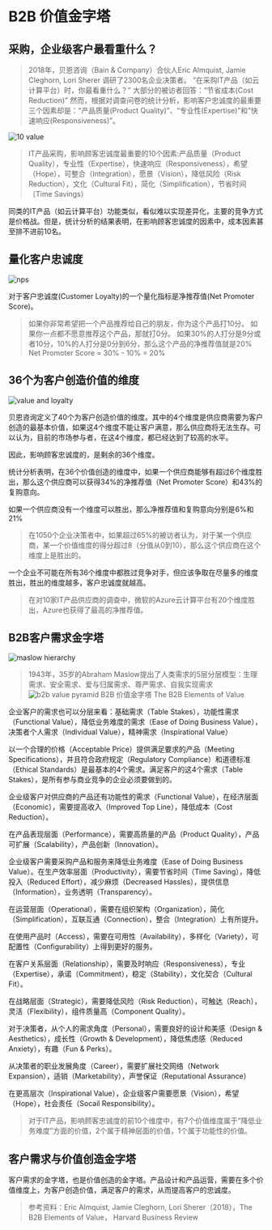 # B2B 价值金字塔

## 采购，企业级客户最看重什么？
> 2018年，贝恩咨询（Bain & Company）合伙人Eric Almquist, Jamie Cleghorn, Lori Sherer 调研了2300名企业决策者。
> “在采购IT产品（如云计算平台）时，你最看重什么？”
> 大部分的被访者回答：“节省成本(Cost Reduction)”
> 然而，根据对调查问卷的统计分析，影响客户忠诚度的最重要三个因素却是：“产品质量(Product Quality)”、“专业性(Expertise)”和“快速响应(Responsiveness)”。

![10 value](https://github.com/AIoTDevops/DigitalTransformationReference/blob/main/img/hierarchy/WHICH_ELEMENTS.png)
> IT产品采购，影响顾客忠诚度最重要的10个因素:产品质量（Product Quality），专业性（Expertise），快速响应（Responsiveness），希望（Hope），可整合（Integration），愿景（Vision），降低风险（Risk Reduction），文化（Cultural Fit），简化（Simplification），节省时间（Time Savings）

同类的IT产品（如云计算平台）功能类似，看似难以实现差异化，主要的竞争方式是价格战。但是，统计分析的结果表明，在影响顾客忠诚度的因素中，成本因素甚至排不进前10名。

## 量化客户忠诚度
![nps](https://github.com/AIoTDevops/DigitalTransformationReference/blob/main/img/hierarchy/measuring-your-nps.png)


对于客户忠诚度(Customer Loyalty)的一个量化指标是净推荐值(Net Promoter Score)。
> 如果你非常希望把一个产品推荐给自己的朋友，你为这个产品打10分。
> 如果你一点都不愿意推荐这个产品，那就打0分。
> 如果30%的人打分是9分或者10分，10%的人打分是0分到6分，那么这个产品的净推荐值就是20%
> Net Promoter Score = 30% - 10% = 20%

## 36个为客户创造价值的维度

![value and loyalty](https://github.com/AIoTDevops/DigitalTransformationReference/blob/main/img/hierarchy/MORE_VALUE.png)

贝恩咨询定义了40个为客户创造价值的维度。其中的4个维度是供应商需要为客户创造的最基本价值，如果这4个维度不能让客户满意，那么供应商将无法生存。可以认为，目前的市场参与者，在这4个维度，都已经达到了较高的水平。

因此，影响顾客忠诚度的，是剩余的36个维度。

统计分析表明，在36个价值创造的维度中，如果一个供应商能够有超过6个维度胜出，那么这个供应商可以获得34%的净推荐值（Net Promoter Score）和43%的复购意向。

如果一个供应商没有一个维度可以胜出，那么净推荐值和复购意向分别是6%和21%

> 在1050个企业决策者中，如果超过65%的被访者认为，对于某一个供应商，某一个价值维度的得分超过8（分值从0到10），那么这个供应商在这个维度上是胜出的。


一个企业不可能在所有36个维度中都胜过竞争对手，但应该争取在尽量多的维度胜出，胜出的维度越多，客户忠诚度就越高。

> 在对10家IT产品供应商的调查中，微软的Azure云计算平台有20个维度胜出，Azure也获得了最高的净推荐值。

## B2B客户需求金字塔
![maslow hierarchy](https://github.com/AIoTDevops/DigitalTransformationReference/blob/main/img/hierarchy/Maslow_Hierarchy_of_Needs.png)
> 1943年，35岁的Abraham Maslow提出了人类需求的5层分层模型：生理需求、安全需求、爱与归属需求、尊严需求、自我实现需求
![b2b value pyramid](https://github.com/AIoTDevops/DigitalTransformationReference/blob/main/img/b2b-element-hierarchy/b2b.png)
> B2B 价值金字塔
> The B2B Elements of Value


企业客户的需求也可以分层来看：基础需求（Table Stakes），功能性需求（Functional Value），降低业务难度的需求（Ease of Doing Business Value），决策者个人需求（Individual Value），精神需求（Inspirational Value）

以一个合理的价格（Acceptable Price）提供满足要求的产品（Meeting Specifications），并且符合政府规定（Regulatory Compliance）和道德标准（Ethical Standards）是最基本的4个需求。满足客户的这4个需求（Table Stakes），是所有参与商业竞争的企业必须要做到的。

企业级客户对供应商的产品还有功能性的需求（Functional Value），在经济层面（Economic），需要提高收入（Improved Top Line），降低成本（Cost Reduction）。

在产品表现层面（Performance），需要高质量的产品（Product Quality），产品可扩展（Scalability），产品创新（Innovation）。

企业级客户需要采购产品和服务来降低业务难度（Ease of Doing Business Value）。在生产效率层面（Productivity），需要节省时间（Time Saving），降低投入（Reduced Effort），减少麻烦（Decreased Hassles），提供信息（Information），业务透明（Transparency）。

在运营层面（Operational），需要在组织架构（Organization），简化（Simplification），互联互通（Connection），整合（Integration）上有所提升。

在使用产品时（Access），需要在可用性（Availability），多样化（Variety），可配置性（Configurability）上得到更好的服务。

在客户关系层面（Relationship），需要及时响应（Responsiveness），专业（Expertise），承诺（Commitment），稳定（Stability），文化契合（Cultural Fit）。

在战略层面（Strategic），需要降低风险（Risk Reduction），可触达（Reach），灵活（Flexibility），组件质量高（Component Quality）。

对于决策者，从个人的需求角度（Personal），需要良好的设计和美感（Design & Aesthetics），成长性（Growth & Development），降低焦虑感（Reduced Anxiety），有趣（Fun & Perks）。

从决策者的职业发展角度（Career），需要扩展社交网络（Network Expansion），适销（Marketability），声誉保证（Reputational Assurance）

在更高层次（Inspirational Value），企业级客户需要愿景（Vision），希望（Hope），社会责任（Socail Responsibility）。

> 对于IT产品，影响顾客忠诚度的前10个维度中，有7个价值维度属于“降低业务难度”方面的价值，2个属于精神层面的价值，1个属于功能性的价值。

## 客户需求与价值创造金字塔

客户需求的金字塔，也是价值创造的金字塔。产品设计和产品运营，需要在多个价值维度上，为客户创造价值，满足客户的需求，从而提高客户的忠诚度。




> 参考资料：Eric Almquist, Jamie Cleghorn, Lori Sherer（2018），The B2B Elements of Value，  Harvard Business Review

